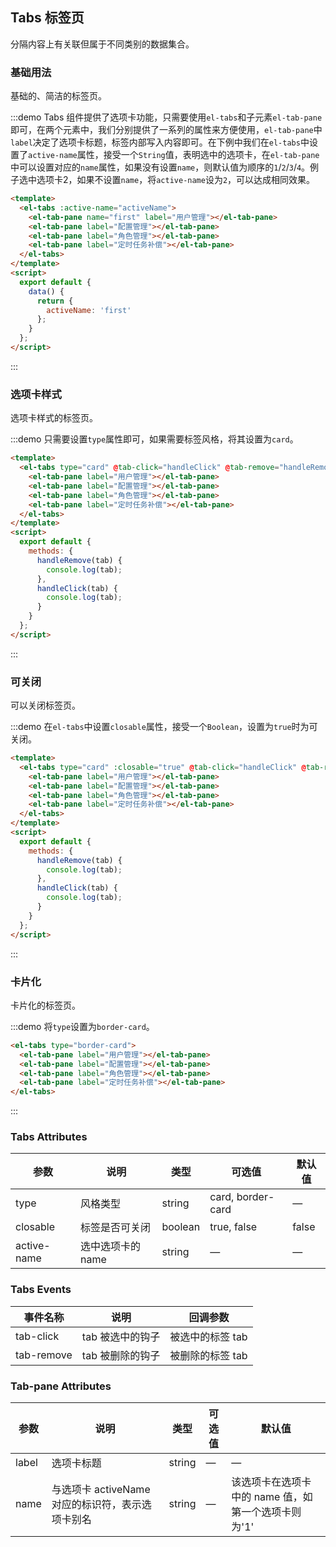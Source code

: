 <script>
  export default {
    data() {
      return {
        activeName: 'first',
        activeName2: ''
      }
    },
    methods: {
      handleRemove(tab) {
        console.log(tab);
      },
      handleClick(tab, event) {
        console.log(tab, event);
      }
    }
  }
</script>
## Tabs 标签页
分隔内容上有关联但属于不同类别的数据集合。

### 基础用法

基础的、简洁的标签页。

:::demo Tabs 组件提供了选项卡功能，只需要使用`el-tabs`和子元素`el-tab-pane`即可，在两个元素中，我们分别提供了一系列的属性来方便使用，`el-tab-pane`中`label`决定了选项卡标题，标签内部写入内容即可。在下例中我们在`el-tabs`中设置了`active-name`属性，接受一个`String`值，表明选中的选项卡，在`el-tab-pane`中可以设置对应的`name`属性，如果没有设置`name`，则默认值为顺序的`1`/`2`/`3`/`4`。例子选中选项卡2，如果不设置`name`，将`active-name`设为`2`，可以达成相同效果。

```html
<template>
  <el-tabs :active-name="activeName">
    <el-tab-pane name="first" label="用户管理"></el-tab-pane>
    <el-tab-pane label="配置管理"></el-tab-pane>
    <el-tab-pane label="角色管理"></el-tab-pane>
    <el-tab-pane label="定时任务补偿"></el-tab-pane>
  </el-tabs>
</template>
<script>
  export default {
    data() {
      return {
        activeName: 'first'
      };
    }
  };
</script>
```
:::

### 选项卡样式

选项卡样式的标签页。

:::demo 只需要设置`type`属性即可，如果需要标签风格，将其设置为`card`。

```html
<template>
  <el-tabs type="card" @tab-click="handleClick" @tab-remove="handleRemove">
    <el-tab-pane label="用户管理"></el-tab-pane>
    <el-tab-pane label="配置管理"></el-tab-pane>
    <el-tab-pane label="角色管理"></el-tab-pane>
    <el-tab-pane label="定时任务补偿"></el-tab-pane>
  </el-tabs>
</template>
<script>
  export default {
    methods: {
      handleRemove(tab) {
        console.log(tab);
      },
      handleClick(tab) {
        console.log(tab);
      }
    }
  };
</script>
```
:::

### 可关闭

可以关闭标签页。

:::demo 在`el-tabs`中设置`closable`属性，接受一个`Boolean`，设置为`true`时为可关闭。

```html
<template>
  <el-tabs type="card" :closable="true" @tab-click="handleClick" @tab-remove="handleRemove">
    <el-tab-pane label="用户管理"></el-tab-pane>
    <el-tab-pane label="配置管理"></el-tab-pane>
    <el-tab-pane label="角色管理"></el-tab-pane>
    <el-tab-pane label="定时任务补偿"></el-tab-pane>
  </el-tabs>
</template>
<script>
  export default {
    methods: {
      handleRemove(tab) {
        console.log(tab);
      },
      handleClick(tab) {
        console.log(tab);
      }
    }
  };
</script>
```
:::

### 卡片化

卡片化的标签页。

:::demo 将`type`设置为`border-card`。
```html
<el-tabs type="border-card">
  <el-tab-pane label="用户管理"></el-tab-pane>
  <el-tab-pane label="配置管理"></el-tab-pane>
  <el-tab-pane label="角色管理"></el-tab-pane>
  <el-tab-pane label="定时任务补偿"></el-tab-pane>
</el-tabs>
```
:::

### Tabs Attributes
| 参数       | 说明     | 类型      | 可选值       | 默认值   |
|---------- |-------- |---------- |-------------  |-------- |
| type     | 风格类型   | string   | card, border-card  |     —    |
| closable  | 标签是否可关闭   | boolean   | true, false |  false  |
| active-name  | 选中选项卡的 name  | string   |  —  |  —  |

### Tabs Events
| 事件名称 | 说明 | 回调参数 |
|---------- |-------- |---------- |
| tab-click  | tab 被选中的钩子 | 被选中的标签 tab |
| tab-remove  | tab 被删除的钩子  | 被删除的标签 tab |

### Tab-pane Attributes
| 参数       | 说明     | 类型      | 可选值       | 默认值   |
|---------- |-------- |---------- |-------------  |-------- |
| label     | 选项卡标题   | string   | — |    —     |
| name       | 与选项卡 activeName 对应的标识符，表示选项卡别名   | string   | — |  该选项卡在选项卡中的 name 值，如第一个选项卡则为'1'  |
